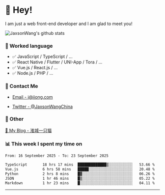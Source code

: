 # 👋 Hey!

I am just a web front-end developer and I am glad to meet you!

![JaxsonWang's github stats](https://github-readme-stats.vercel.app/api?username=JaxsonWang&&show_icons=true&&title_color=1abc9c&&icon_color=1abc9c)


### 📝 Worked language

- ✅ JavaScript / TypeScript / ...
- ✅ React Native / Flutter / UNI-App / Tora / ...
- ✅ Vue.js / React.js / ...
- ✅ Node.js / PHP / ...

### 📮 Contact Me

- [Email - i@iiong.com](mailto:i@iiong.com)

- [Twitter - @JaxsonWangChina](https://twitter.com/JaxsonWangChina)

### 🤪 Other

[📌 My Blog - 淮城一只猫](https://iiong.com)

### 📊 This week I spent my time on

<!--START_SECTION:waka-->

```txt
From: 16 September 2025 - To: 23 September 2025

TypeScript       18 hrs 17 mins  █████████████▒░░░░░░░░░░░   53.66 %
Vue.js           6 hrs 58 mins   █████░░░░░░░░░░░░░░░░░░░░   20.48 %
Python           2 hrs 8 mins    █▓░░░░░░░░░░░░░░░░░░░░░░░   06.26 %
JSON             1 hr 46 mins    █▒░░░░░░░░░░░░░░░░░░░░░░░   05.22 %
Markdown         1 hr 23 mins    █░░░░░░░░░░░░░░░░░░░░░░░░   04.11 %
```

<!--END_SECTION:waka-->

---

